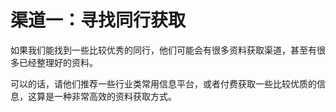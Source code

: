 # 渠道一：寻找同行获取

如果我们能找到一些比较优秀的同行，他们可能会有很多资料获取渠道，甚至有很多已经整理好的资料。

可以的话，请他们推荐一些行业类常用信息平台，或者付费获取一些比较优质的信息，这算是一种非常高效的资料获取方式。